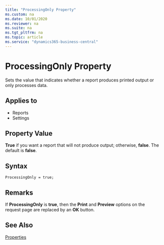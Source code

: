 ```yaml
---
title: "ProcessingOnly Property"
ms.custom: na
ms.date: 10/01/2020
ms.reviewer: na
ms.suite: na
ms.tgt_pltfrm: na
ms.topic: article
ms.service: "dynamics365-business-central"
---
```


# ProcessingOnly Property

Sets the value that indicates whether a report produces printed output or only processes data.  
  
## Applies to  
  
- Reports  
- Settings  
  
## Property Value

**True** if you want a report that will not produce output; otherwise, **false**. The default is **false**. 

## Syntax

```AL
ProcessingOnly = true;
``` 
  
## Remarks  

If **ProcessingOnly** is **true**, then the **Print** and **Preview** options on the request page are replaced by an **OK** button.  
  
## See Also  

[Properties](devenv-properties.md)